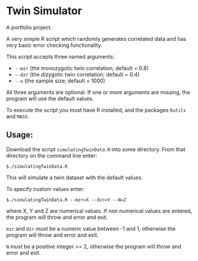 Twin Simulator
==============

A portfolio project.

A very simple R script which randomly generates correlated data and has very basic error checking functionality.

This script accepts three named arguments:

- `--mzr` (the monozygotic twin correlation; default = 0.8)
- `--dzr` (the dizygotic twin correlation; default = 0.4)
- `--n`   (the sample size; default = 1000)

All three arguments are optional. If one or more arguments are missing, the program will use the default values.

To execute the script you must have R installed, and the packages `Rutils` and `MASS`.

Usage:
------

Download the script `simulatingTwinData.R` into some directory. From that directory on the command line enter:

`$./simulatingTwinData.R`

This will simulate a twin dataset with the default values.

To specify custom values enter:

`$./simulatingTwinData.R --mzr=X --dzr=Y --N=Z`

where X, Y and Z are numerical values. If non numerical values are entered, the program will throw and error
and exit.

`mzr` and `dzr` *must* be a numeric value between -1 and 1, otherwise the program will throw and error and exit.

`N` *must* be a positive integer >= 2, otherwise the program will throw and error and exit.


